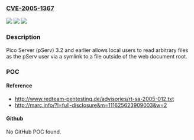 ### [CVE-2005-1367](https://cve.mitre.org/cgi-bin/cvename.cgi?name=CVE-2005-1367)
![](https://img.shields.io/static/v1?label=Product&message=n%2Fa&color=blue)
![](https://img.shields.io/static/v1?label=Version&message=n%2Fa&color=blue)
![](https://img.shields.io/static/v1?label=Vulnerability&message=n%2Fa&color=brighgreen)

### Description

Pico Server (pServ) 3.2 and earlier allows local users to read arbitrary files as the pServ user via a symlink to a file outside of the web document root.

### POC

#### Reference
- http://www.redteam-pentesting.de/advisories/rt-sa-2005-012.txt
- http://marc.info/?l=full-disclosure&m=111625623909003&w=2

#### Github
No GitHub POC found.

